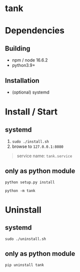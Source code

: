 # tank

# Dependencies

## Building
* npm / node 16.6.2
* python3.9+
## Installation
* (optional) systemd

# Install / Start

## systemd
1. `sudo ./install.sh`
2. browse to `127.0.0.1:8080`
> service name: `tank.service`
## only as python module

`python setup.py install`

`python -m tank`
# Uninstall
## systemd
`sudo ./uninstall.sh`
## only as python module
`pip uninstall tank`